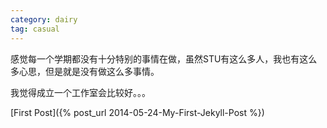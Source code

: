 ```yaml
---
category: dairy
tag: casual
---
```


感觉每一个学期都没有十分特别的事情在做，虽然STU有这么多人，我也有这么多心思，但是就是没有做这么多事情。

我觉得成立一个工作室会比较好。。。

[First Post]({% post_url 2014-05-24-My-First-Jekyll-Post %})